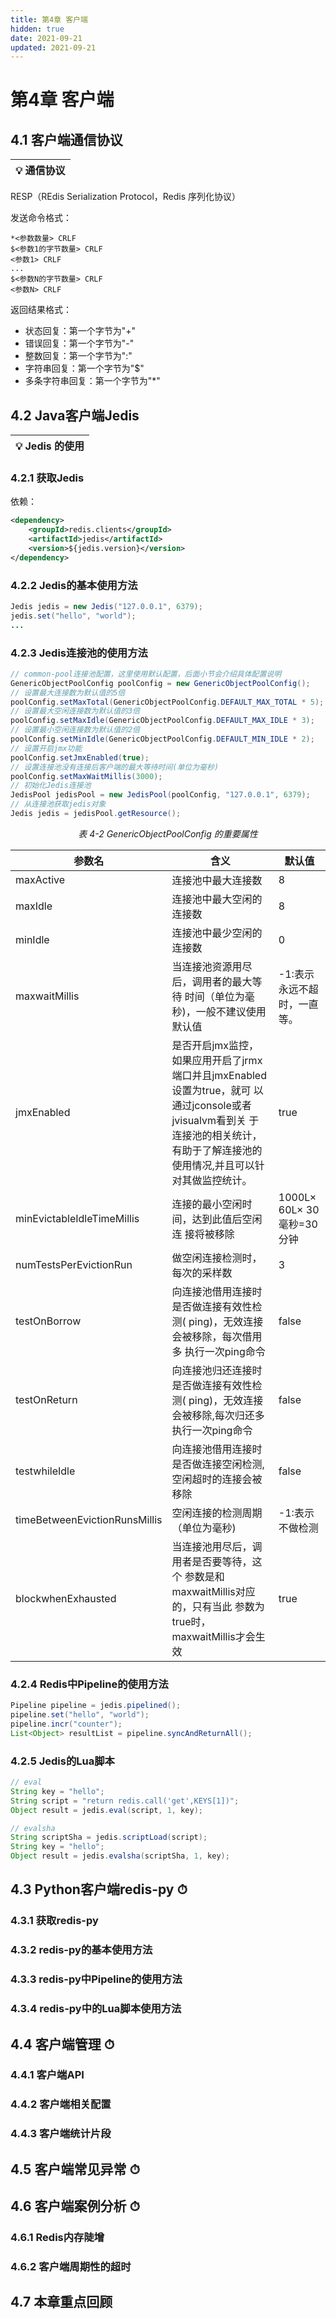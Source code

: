 ```yaml
---
title: 第4章 客户端
hidden: true
date: 2021-09-21
updated: 2021-09-21
---
```


# 第4章 客户端

## 4.1 客户端通信协议

| 💡 **通信协议** |
| -------------- |

RESP（REdis Serialization Protocol，Redis 序列化协议）

发送命令格式：

```shell
*<参数数量> CRLF
$<参数1的字节数量> CRLF
<参数1> CRLF
...
$<参数N的字节数量> CRLF
<参数N> CRLF
```

返回结果格式：

-   状态回复：第一个字节为"+"
-   错误回复：第一个字节为"-"
-   整数回复：第一个字节为":"
-   字符串回复：第一个字节为"$"
-   多条字符串回复：第一个字节为"*"

## 4.2 Java客户端Jedis

| 💡 **Jedis 的使用** |
| ------------------ |

### 4.2.1 获取Jedis

依赖：

```xml
<dependency>
    <groupId>redis.clients</groupId>
    <artifactId>jedis</artifactId>
    <version>${jedis.version}</version>
</dependency>
```

### 4.2.2 Jedis的基本使用方法

```java
Jedis jedis = new Jedis("127.0.0.1", 6379);
jedis.set("hello", "world");
...
```

### 4.2.3 Jedis连接池的使用方法

```java
// common-pool连接池配置，这里使用默认配置，后面小节会介绍具体配置说明
GenericObjectPoolConfig poolConfig = new GenericObjectPoolConfig();
// 设置最大连接数为默认值的5倍
poolConfig.setMaxTotal(GenericObjectPoolConfig.DEFAULT_MAX_TOTAL * 5);
// 设置最大空闲连接数为默认值的3倍
poolConfig.setMaxIdle(GenericObjectPoolConfig.DEFAULT_MAX_IDLE * 3);
// 设置最小空闲连接数为默认值的2倍
poolConfig.setMinIdle(GenericObjectPoolConfig.DEFAULT_MIN_IDLE * 2);
// 设置开启jmx功能
poolConfig.setJmxEnabled(true);
// 设置连接池没有连接后客户端的最大等待时间(单位为毫秒)
poolConfig.setMaxWaitMillis(3000);
// 初始化Jedis连接池
JedisPool jedisPool = new JedisPool(poolConfig, "127.0.0.1", 6379);
// 从连接池获取jedis对象
Jedis jedis = jedisPool.getResource();
```

<center><i>表 4-2 GenericObjectPoolConfig 的重要属性</i></center>

| 参数名                        | 含义                                                         | 默认值                       |
| ----------------------------- | ------------------------------------------------------------ | ---------------------------- |
| maxActive                     | 连接池中最大连接数                                           | 8                            |
| maxIdle                       | 连接池中最大空闲的连接数                                     | 8                            |
| minIdle                       | 连接池中最少空闲的连接数                                     | 0                            |
| maxwaitMillis                 | 当连接池资源用尽后，调用者的最大等待 时间（单位为毫秒)，一般不建议使用默认值 | -1:表示永远不超 时，一直等。 |
| jmxEnabled                    | 是否开启jmx监控，如果应用开启了jrmx 端口并且jmxEnabled设置为true，就可 以通过jconsole或者jvisualvm看到关 于连接池的相关统计，有助于了解连接池的 使用情况,并且可以针对其做监控统计。 | true                         |
| minEvictableIdleTimeMillis    | 连接的最小空闲时间，达到此值后空闲连 接将被移除              | 1000L× 60L× 30 毫秒=30分钟   |
| numTestsPerEvictionRun        | 做空闲连接检测时，每次的采样数                               | 3                            |
| testOnBorrow                  | 向连接池借用连接时是否做连接有效性检 测( ping)，无效连接会被移除，每次借用多 执行一次ping命令 | false                        |
| testOnReturn                  | 向连接池归还连接时是否做连接有效性检 测( ping)，无效连接会被移除,每次归还多 执行一次ping命令 | false                        |
| testwhileIdle                 | 向连接池借用连接时是否做连接空闲检测, 空闲超时的连接会被移除 | false                        |
| timeBetweenEvictionRunsMillis | 空闲连接的检测周期（单位为毫秒)                              | -1:表示不做检测              |
| blockwhenExhausted            | 当连接池用尽后，调用者是否要等待，这个 参数是和maxwaitMillis对应的，只有当此 参数为true时，maxwaitMillis才会生效 | true                         |

### 4.2.4 Redis中Pipeline的使用方法

```java
Pipeline pipeline = jedis.pipelined();
pipeline.set("hello", "world");
pipeline.incr("counter");
List<Object> resultList = pipeline.syncAndReturnAll();
```

### 4.2.5 Jedis的Lua脚本

```java
// eval
String key = "hello";
String script = "return redis.call('get',KEYS[1])";
Object result = jedis.eval(script, 1, key);

// evalsha
String scriptSha = jedis.scriptLoad(script);
String key = "hello";
Object result = jedis.evalsha(scriptSha, 1, key);
```

## 4.3 Python客户端redis-py ⏱

### 4.3.1 获取redis-py

### 4.3.2 redis-py的基本使用方法

### 4.3.3 redis-py中Pipeline的使用方法

### 4.3.4 redis-py中的Lua脚本使用方法

## 4.4 客户端管理 ⏱

### 4.4.1 客户端API

### 4.4.2 客户端相关配置

### 4.4.3 客户端统计片段

## 4.5 客户端常见异常 ⏱

## 4.6 客户端案例分析 ⏱

### 4.6.1 Redis内存陡增

### 4.6.2 客户端周期性的超时

## 4.7 本章重点回顾
